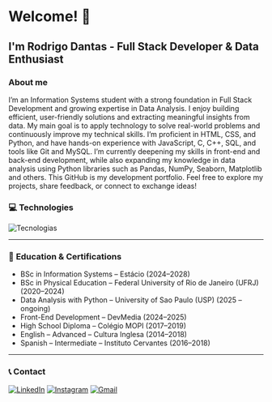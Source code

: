 # Welcome! 👋 

## I'm **Rodrigo Dantas** - Full Stack Developer & Data Enthusiast

### About me

I’m an Information Systems student with a strong foundation in Full Stack Development and growing expertise in Data Analysis. I enjoy building efficient, user-friendly solutions and extracting meaningful insights from data. My main goal is to apply technology to solve real-world problems and continuously improve my technical skills.
I’m proficient in HTML, CSS, and Python, and have hands-on experience with JavaScript, C, C++, SQL, and tools like Git and MySQL. I’m currently deepening my skills in front-end and back-end development, while also expanding my knowledge in data analysis using Python libraries such as Pandas, NumPy, Seaborn, Matplotlib and others.
This GitHub is my development portfolio. Feel free to explore my projects, share feedback, or connect to exchange ideas!

### 💻 **Technologies**

![Tecnologias](https://skillicons.dev/icons?i=js,html,css,c,cpp,python,nodejs,mysql,git,vscode)

---

### 📜 **Education & Certifications**

- BSc in Information Systems – Estácio (2024–2028)
- BSc in Physical Education – Federal University of Rio de Janeiro (UFRJ) (2020–2024)
- Data Analysis with Python – University of Sao Paulo (USP) (2025 – ongoing)
- Front-End Development – DevMedia (2024–2025)
- High School Diploma – Colégio MOPI (2017–2019)
- English – Advanced – Cultura Inglesa (2014–2018)
- Spanish – Intermediate – Instituto Cervantes (2016–2018)

---

### 📞 **Contact**

[![LinkedIn](https://img.shields.io/badge/-LinkedIn-%230077B5?style=for-the-badge&logo=linkedin&logoColor=white)](https://www.linkedin.com/in/rodrigodantas1/)
[![Instagram](https://img.shields.io/badge/-Instagram-%23E4405F?style=for-the-badge&logo=instagram&logoColor=white)](https://www.instagram.com/oirod)
[![Gmail](https://img.shields.io/badge/-Gmail-%23333?style=for-the-badge&logo=gmail&logoColor=white)](mailto:rodrigocontatodantas@gmail.com)
